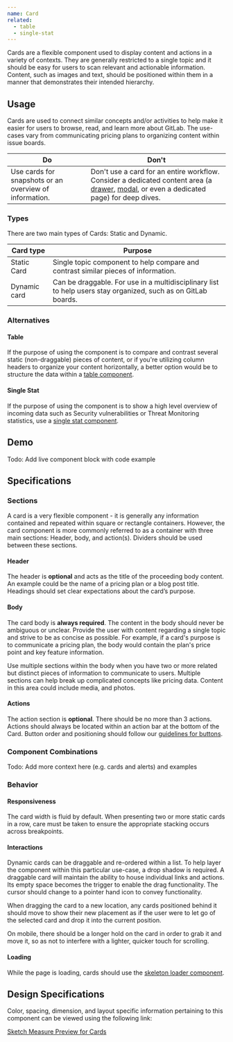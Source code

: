 ```yaml
---
name: Card
related:
  - table
  - single-stat
---
```


Cards are a flexible component used to display content and actions in a variety of contexts. They are generally restricted to a single topic and it should be easy for users to scan relevant and actionable information. Content, such as images and text, should be positioned within them in a manner that demonstrates their intended hierarchy.

## Usage

Cards are used to connect similar concepts and/or activities to help make it easier for users to browse, read, and learn more about GitLab. The use-cases vary from communicating pricing plans to organizing content within issue boards.

| Do | Don't |
| --- | --- |
| Use cards for snapshots or an overview of information. | Don't use a card for an entire workflow. Consider a dedicated content area (a [drawer](https://gitlab-org.gitlab.io/gitlab-ui/?path=/story/base-drawer--default), [modal](/contents/components/modals), or even a dedicated page) for deep dives. |

### Types

There are two main types of Cards: Static and Dynamic.

| Card type | Purpose |
| --- | --- |
| Static Card | Single topic component to help compare and contrast similar pieces of information. |
| Dynamic card | Can be draggable. For use in a multidisciplinary list to help users stay organized, such as on GitLab boards. |

### Alternatives

#### Table

If the purpose of using the component is to compare and contrast several static (non-draggable) pieces of content, or if you're utilizing column headers to organize your content horizontally, a better option would be to structure the data within a [table component](/contents/components/table).

#### Single Stat

If the purpose of using the component is to show a high level overview of incoming data such as Security vulnerabilities or Threat Monitoring statistics, use a [single stat component](/contents/components/single-stat).

## Demo

Todo: Add live component block with code example

## Specifications

### Sections

A card is a very flexible component - it is generally any information contained and repeated within square or rectangle containers. However, the card component is more commonly referred to as a container with three main sections: Header, body, and action(s). Dividers should be used between these sections.

#### Header

The header is **optional** and acts as the title of the proceeding body content. An example could be the name of a pricing plan or a blog post title. Headings should set clear expectations about the card’s purpose.

#### Body

The card body is **always required**. The content in the body should never be ambiguous or unclear. Provide the user with content regarding a single topic and strive to be as concise as possible. For example, if a card's purpose is to communicate a pricing plan, the body would contain the plan's price point and key feature information. 

Use multiple sections within the body when you have two or more related but distinct pieces of information to communicate to users. Multiple sections can help break up complicated concepts like pricing data. Content in this area could include media, and photos.

#### Actions

The action section is **optional**. There should be no more than 3 actions. Actions should always be located within an action bar at the bottom of the Card. Button order and positioning should follow our [guidelines for buttons](/components/buttons).

### Component Combinations

Todo: Add more context here (e.g. cards and alerts) and examples

### Behavior

#### Responsiveness

The card width is fluid by default. When presenting two or more static cards in a row, care must be taken to ensure the appropriate stacking occurs across breakpoints.

#### Interactions

Dynamic cards can be draggable and re-ordered within a list. To help layer the component within this particular use-case, a drop shadow is required. A draggable card will maintain the ability to house individual links and actions. Its empty space becomes the trigger to enable the drag functionality. The cursor should change to a pointer hand icon to convey functionality. 

When dragging the card to a new location, any cards positioned behind it should move to show their new placement as if the user were to let go of the selected card and drop it into the current position.

On mobile, there should be a longer hold on the card in order to grab it and move it, so as not to interfere with a lighter, quicker touch for scrolling.

#### Loading

While the page is loading, cards should use the [skeleton loader component](/components/skeleton-loader).

## Design Specifications

Color, spacing, dimension, and layout specific information pertaining to this component can be viewed using the following link:

[Sketch Measure Preview for Cards](https://gitlab-org.gitlab.io/gitlab-design/hosted/design-gitlab-specs/card-spec-preview)

